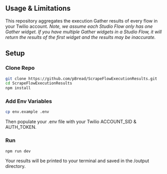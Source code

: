 ## Usage & Limitations

This repository aggregates the execution Gather results of every flow in your Twilio account. _Note, we assume each Studio Flow only has one Gather widget. If you have multiple Gather widgets in a Studio Flow, it will return the results of the first widget and the results may be inaccurate._

## Setup

### Clone Repo

```bash
git clone https://github.com/pBread/ScrapeFlowExecutionResults.git
cd ScrapeFlowExecutionResults
npm install
```

### Add Env Variables

```bash
cp env.example .env
```

Then populate your .env file with your Twilio ACCOUNT_SID & AUTH_TOKEN.

### Run

```js
npm run dev
```

Your results will be printed to your terminal and saved in the /output directory.
